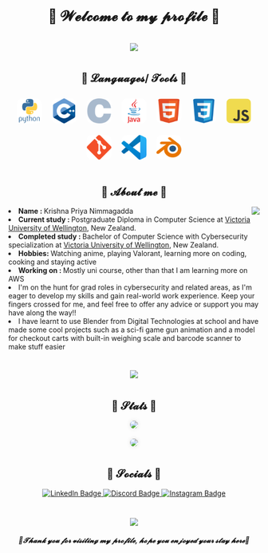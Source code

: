 <div align = "center">  
  <h1> 🌸 𝓦𝓮𝓵𝓬𝓸𝓶𝓮 𝓽𝓸 𝓶𝔂 𝓹𝓻𝓸𝓯𝓲𝓵𝓮 🌸 </h1>
  <img src="https://komarev.com/ghpvc/?username=krishnapriya-n&style=flat-square&color=blue" alt=""/>
</div>  
  
<div align = "center">
  <img src = "https://media.tenor.com/5dgoQDQKHVoAAAAC/nezuko-running.gif">
</div>

<div align = "center">
  <h1>    </h1>
  <h2> 🌸 𝓛𝓪𝓷𝓰𝓾𝓪𝓰𝓮𝓼/ 𝓣𝓸𝓸𝓵𝓼 🌸 </h2>
  <div style="display: flex; justify-content: center; flex-wrap: wrap;">
    <a target="_blank" rel="noopener noreferrer" href="https://github.com/devicons/devicon/raw/master/icons/python/python-original-wordmark.svg">
      <img src="https://github.com/devicons/devicon/raw/master/icons/python/python-original-wordmark.svg" title="Python" alt="Python" width="50" height="50" style="max-width: 100%; margin: 10px; border-radius: 10px;">
    </a>
    <a target="_blank" rel="noopener noreferrer" href="https://github.com/devicons/devicon/raw/master/icons/cplusplus/cplusplus-original.svg">
      <img src="https://github.com/devicons/devicon/raw/master/icons/cplusplus/cplusplus-original.svg" title="C++" alt="C++" width="50" height="50" style="max-width: 100%; margin: 10px; border-radius: 10px;">
    </a>
    <a target="_blank" rel="noopener noreferrer" href="https://github.com/devicons/devicon/blob/master/icons/c/c-original.svg">
      <img src="https://github.com/devicons/devicon/blob/master/icons/c/c-original.svg" title="C" width="50" height="50" style="max-width: 100%; margin: 10px; border-radius: 10px;">
    </a>
    <a target="_blank" rel="noopener noreferrer" href="https://github.com/devicons/devicon/raw/master/icons/java/java-original-wordmark.svg">
      <img src="https://github.com/devicons/devicon/raw/master/icons/java/java-original-wordmark.svg" title="Java" alt="Java" width="50" height="50" style="max-width: 100%; margin: 10px; border-radius: 10px;">
    </a>
    <a target="_blank" rel="noopener noreferrer" href="https://github.com/devicons/devicon/raw/master/icons/html5/html5-original.svg">
      <img src="https://github.com/devicons/devicon/raw/master/icons/html5/html5-original.svg" title="HTML" alt="HTML" width="50" height="50" style="max-width: 100%; margin: 10px; border-radius: 10px;">
    </a>
    <a target="_blank" rel="noopener noreferrer" href="https://github.com/devicons/devicon/raw/master/icons/css3/css3-original.svg">
      <img src="https://github.com/devicons/devicon/raw/master/icons/css3/css3-original.svg" title="CSS3" alt="CSS3" width="50" height="50" style="max-width: 100%; margin: 10px; border-radius: 10px;">
    </a>
    <a target="_blank" rel="noopener noreferrer" href="https://github.com/devicons/devicon/blob/master/icons/javascript/javascript-original.svg">
      <img src="https://github.com/devicons/devicon/blob/master/icons/javascript/javascript-original.svg" title="JavaScript" width="50" height="50" style="max-width: 100%; margin: 10px; border-radius: 10px;">
    </a>
    <a target="_blank" rel="noopener noreferrer" href="https://github.com/devicons/devicon/blob/master/icons/git/git-original.svg">
      <img src="https://github.com/devicons/devicon/blob/master/icons/git/git-original.svg" title="Git" width="50" height="50" style="max-width: 100%; margin: 10px; border-radius: 10px;">
    </a>
    <a target="_blank" rel="noopener noreferrer" href="https://github.com/devicons/devicon/blob/master/icons/vscode/vscode-original.svg">
      <img src="https://github.com/devicons/devicon/blob/master/icons/vscode/vscode-original.svg" title="VSCode" width="50" height="50" style="max-width: 100%; margin: 10px; border-radius: 10px;">
    </a>
    <a target="_blank" rel="noopener noreferrer" href="https://github.com/devicons/devicon/blob/master/icons/blender/blender-original.svg">
      <img src="https://github.com/devicons/devicon/blob/master/icons/blender/blender-original.svg" title="Blender" width="50" height="50" style="max-width: 100%; margin: 10px; border-radius: 10px;">
    </a>
  </div>
</div>

<div> 
  <h1>    </h1>
  <h2 align = "center"> 🌸 𝓐𝓫𝓸𝓾𝓽 𝓶𝓮 🌸 </h2>
  <img src = "https://wallpapercave.com/uwp/uwp505433.gif" align = "right">
  <li> <b> Name : </b> Krishna Priya Nimmagadda </li>
  <li> <b> Current study : </b>Postgraduate Diploma in Computer Science at <a href = "https://wgtn.ac.nz/" rel = "nofollow"> Victoria University of Wellington</a>, New Zealand.</li>
  <li> <b> Completed study : </b>Bachelor of Computer Science with Cybersecurity specialization at <a href = "https://wgtn.ac.nz/" rel = "nofollow"> Victoria University of Wellington</a>, New Zealand.</li>
   <li> <b> Hobbies: </b> Watching anime, playing Valorant, learning more on coding, cooking and staying active</li>
   <li> <b> Working on : </b> Mostly uni course, other than that I am learning more on AWS</li>
   <li> I'm on the hunt for grad roles in cybersecurity and related areas, as I'm eager to develop my skills and gain real-world work experience. Keep your fingers crossed for me, and feel free to offer any advice or support you may have along the way!! </li>
   <li> I have learnt to use Blender from Digital Technologies at school and have made some cool projects such as a sci-fi game gun animation and a model for checkout carts with built-in weighing scale and barcode scanner to make stuff easier </li>
</div>
    
<div align = "center">
  <h1>    </h1>
  <img src = "https://pa1.narvii.com/7302/889ad9d94b927607169b98d7678ec32830b4084br1-540-364_hq.gif">
</div>
    
<div> 
  <h1>   </h1>
  <h2 align = "center"> 🌸 𝓢𝓽𝓪𝓽𝓼 🌸</h2>
  <p align="center">
      <a href="https://github.com/anuraghazra/github-readme-stats">
        <img src="https://github-readme-stats.vercel.app/api?username=krishnapriya-n&&show_icons=true&theme=radical" width="350" style="border-radius: 15px; box-shadow: 0 0 10px rgba(0, 0, 0, 0.1);">
        <br />
        <br />
        <img src="https://github-readme-stats.vercel.app/api/top-langs/?username=krishnapriya-n&layout=compact&theme=radical" width="350" style="border-radius: 15px; box-shadow: 0 0 10px rgba(0, 0, 0, 0.1);">
      </a>
    </p>
  </div>
</div>

<div> 
  <h1>   </h1>
  <h2 align = "center"> 🌸 𝓢𝓸𝓬𝓲𝓪𝓵𝓼 🌸</h2>
  
  <div id="badges" align = "center">
    <a href="https://www.linkedin.com/in/krishna-priya-nimmagadda/">
      <img src="https://cdn-icons-png.flaticon.com/512/174/174857.png" width = "70" height = "70" style = "max-width: 100%;" alt="LinkedIn Badge"/>
    </a>
    <a href="https://discordapp.com/users/833632236452577340">
      <img src="https://cdn.iconscout.com/icon/free/png-256/discord-2752210-2285027.png?w=128&f=avif" width = "70" height = "70" style = "max-width: 100%;" alt="Discord Badge"/>
    </a>
    <a href="https://www.instagram.com/krishna_priya_n/">
      <img src="https://cdn.iconscout.com/icon/free/png-256/instagram-1868978-1583142.png?w=128&f=avif" width = "70" height = "70" style = "max-width: 100%;" alt="Instagram Badge"/>
    </a>  
  </div>
</div>  
    
<div align = "center">
  <h1>   </h1>
  <img src = "https://www.gifcen.com/wp-content/uploads/2022/11/nezuko-gif.gif" align = "center">
  <h5>🌸𝓣𝓱𝓪𝓷𝓴 𝔂𝓸𝓾 𝓯𝓸𝓻 𝓿𝓲𝓼𝓲𝓽𝓲𝓷𝓰 𝓶𝔂 𝓹𝓻𝓸𝓯𝓲𝓵𝓮, 𝓱𝓸𝓹𝓮 𝔂𝓸𝓾 𝓮𝓷𝓳𝓸𝔂𝓮𝓭 𝔂𝓸𝓾𝓻 𝓼𝓽𝓪𝔂 𝓱𝓮𝓻𝓮🌸</h5>
</div>

    
<!---
krishnapriya-n/krishnapriya-n is a ✨ special ✨ repository because its `README.md` (this file) appears on your GitHub profile.
You can click the Preview link to take a look at your changes.
--->
